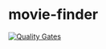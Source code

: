 # movie-finder

[![Quality Gates](https://github.com/zsoltkerekes/movie-finder/actions/workflows/node.js.yml/badge.svg)](https://github.com/zsoltkerekes/movie-finder/actions/workflows/node.js.yml)
